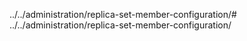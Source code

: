 ../../administration/replica-set-member-configuration/# ../../administration/replica-set-member-configuration/